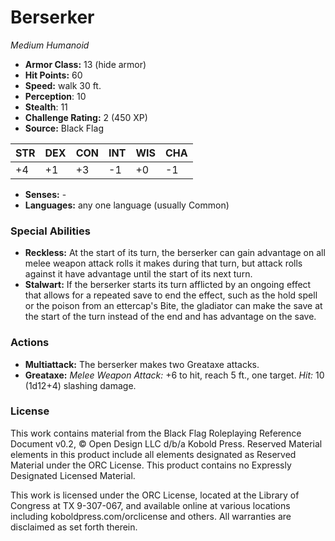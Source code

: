 # Berserker

*Medium* *Humanoid*

- **Armor Class:** 13 (hide armor)
- **Hit Points:** 60 
- **Speed:** walk 30 ft.
- **Perception**: 10
- **Stealth**: 11
- **Challenge Rating:** 2 (450 XP)
- **Source:** Black Flag

| STR | DEX | CON | INT | WIS | CHA |
| --- | --- | --- | --- | --- | --- |
| +4 | +1 | +3 | -1 | +0 | -1 |

- **Senses:** -
- **Languages:** any one language (usually Common)

### Special Abilities

- **Reckless:** At the start of its turn, the berserker can gain advantage on all melee weapon attack rolls it makes during that turn, but attack rolls against it have advantage until the start of its next turn.
- **Stalwart:** If the berserker starts its turn afflicted by an ongoing effect that allows for a repeated save to end the effect, such as the hold spell or the poison from an ettercap's Bite, the gladiator can make the save at the start of the turn instead of the end and has advantage on the save.

### Actions

- **Multiattack:** The berserker makes two Greataxe attacks.
- **Greataxe:** _Melee Weapon Attack:_ +6 to hit, reach 5 ft., one target. _Hit:_ 10 (1d12+4) slashing damage.


### License

This work contains material from the Black Flag Roleplaying Reference Document v0.2, © Open Design LLC d/b/a Kobold Press. Reserved Material elements in this product include all elements designated as Reserved Material under the ORC License. This product contains no Expressly Designated Licensed Material.

This work is licensed under the ORC License, located at the Library of Congress at TX 9-307-067, and available online at various locations including koboldpress.com/orclicense and others. All warranties are disclaimed as set forth therein.

